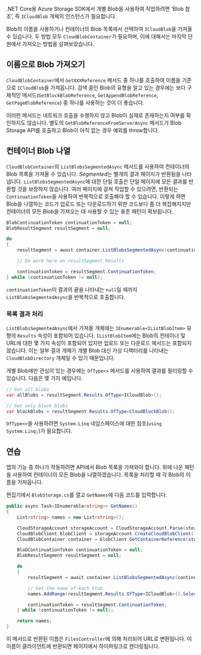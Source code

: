 .NET Core용 Azure Storage SDK에서 개별 Blob을 사용하여 작업하려면 ‘Blob 참조’, 즉 `ICloudBlob` 개체의 인스턴스가 필요합니다.

Blob의 이름을 사용하거나 컨테이너의 Blob 목록에서 선택하여 `ICloudBlob`을 가져올 수 있습니다. 두 방법 모두 `CloudBlobContainer`가 필요하며, 이에 대해서는 마지막 단원에서 가져오는 방법을 살펴보았습니다.

## <a name="getting-blobs-by-name"></a>이름으로 Blob 가져오기

`CloudBlobContainer`에서 `GetXXXReference` 메서드 중 하나를 호출하여 이름을 기준으로 `ICloudBlob`을 가져옵니다. 검색 중인 Blob의 유형을 알고 있는 경우에는 보다 구체적인 메서드(`GetBlockBlobReference`, `GetAppendBlobReference`, `GetPageBlobReference`) 중 하나를 사용하는 것이 더 좋습니다.

이러한 메서드는 네트워크 호출을 수행하지 않고 Blob이 실제로 존재하는지 여부를 확인하지도 않습니다. 별도의 `GetBlobReferenceFromServerAsync` 메서드가 Blob Storage API를 호출하고 Blob이 아직 없는 경우 예외를 throw합니다.

## <a name="listing-blobs-in-a-container"></a>컨테이너 Blob 나열

`CloudBlobContainer`의 `ListBlobsSegmentedAsync` 메서드를 사용하여 컨테이너의 Blob 목록을 가져올 수 있습니다. *Segmented*는 별개의 결과 페이지가 반환됨을 나타냅니다. `ListBlobsSegmentedAsync`에 대한 단일 호출은 단일 페이지에 모든 결과를 반환할 것을 보장하지 않습니다. 여러 페이지에 걸쳐 작업할 수 있으려면, 반환되는 `ContinuationToken`을 사용하여 반복적으로 호출해야 할 수 있습니다. 이렇게 하면 Blob을 나열하는 코드가 업로드 또는 다운로드하기 위한 코드보다 좀 더 복잡해지지만 컨테이너의 모든 Blob을 가져오는 데 사용할 수 있는 표준 패턴이 확보됩니다.

```csharp
BlobContinuationToken continuationToken = null;
BlobResultSegment resultSegment = null; 

do
{
    resultSegment = await container.ListBlobsSegmentedAsync(continuationToken);

    // Do work here on resultSegment.Results

    continuationToken = resultSegment.ContinuationToken;
} while (continuationToken != null);
```

`continuationToken`이 결과의 끝을 나타내는 `null`일 때까지 `ListBlobsSegmentedAsync`을 반복적으로 호출합니다.

### <a name="processing-list-results"></a>목록 결과 처리

`ListBlobsSegmentedAsync`에서 가져올 개체에는 `IEnumerable<IListBlobItem>` 유형의 `Results` 속성이 포함되어 있습니다. `IListBlobItem`에는 Blob의 컨테이너 및 URL에 대한 몇 가지 속성이 포함되어 있지만 업로드 또는 다운로드 메서드는 포함되지 않습니다. 이는 일부 결과 개체가 개별 Blob 대신 가상 디렉터리를 나타내는 `CloudBlobDirectory` 개체일 수 있기 때문입니다.

개별 Blob에만 관심이 있는 경우에는 `OfType<>` 메서드를 사용하여 결과를 필터링할 수 있습니다. 다음은 몇 가지 예입니다.

```csharp
// Get all blobs
var allBlobs = resultSegment.Results.OfType<ICloudBlob>();

// Get only block blobs
var blockBlobs = resultSegment.Results.OfType<CloudBlockBlob();
```

`OfType<>`을 사용하려면 `System.Linq` 네임스페이스에 대한 참조(`using System.Linq;`)가 필요합니다.

## <a name="exercise"></a>연습

앱의 기능 중 하나가 작동하려면 API에서 Blob 목록을 가져와야 합니다. 위에 나온 패턴을 사용하여 컨테이너의 모든 Blob을 나열하겠습니다. 목록을 처리할 때 각 Blob의 이름을 가져옵니다.

편집기에서 `BlobStorage.cs`를 열고 `GetNames`에 다음 코드를 입력합니다.

```csharp
public async Task<IEnumerable<string>> GetNames()
{
    List<string> names = new List<string>();

    CloudStorageAccount storageAccount = CloudStorageAccount.Parse(storageConfig.ConnectionString);
    CloudBlobClient blobClient = storageAccount.CreateCloudBlobClient();
    CloudBlobContainer container = blobClient.GetContainerReference(storageConfig.FileContainerName);

    BlobContinuationToken continuationToken = null;
    BlobResultSegment resultSegment = null;

    do
    {
        resultSegment = await container.ListBlobsSegmentedAsync(continuationToken);

        // Get the name of each blob.
        names.AddRange(resultSegment.Results.OfType<ICloudBlob>().Select(b => b.Name));

        continuationToken = resultSegment.ContinuationToken;
    } while (continuationToken != null);

    return names;
}
```

이 메서드로 반환된 이름은 `FilesController`에 의해 처리되어 URL로 변환됩니다. 이 이름이 클라이언트에 반환되면 페이지에서 하이퍼링크로 렌더링됩니다.
